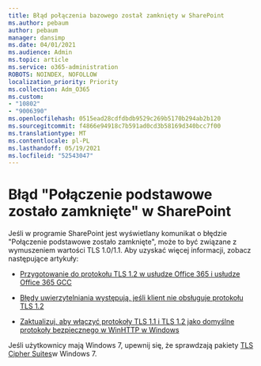 ```yaml
---
title: Błąd połączenia bazowego został zamknięty w SharePoint
ms.author: pebaum
author: pebaum
manager: dansimp
ms.date: 04/01/2021
ms.audience: Admin
ms.topic: article
ms.service: o365-administration
ROBOTS: NOINDEX, NOFOLLOW
localization_priority: Priority
ms.collection: Adm_O365
ms.custom:
- "10802"
- "9006390"
ms.openlocfilehash: 0515ead28cdfdbdb9529c269b5170b294ab2b120
ms.sourcegitcommit: f4866e94918c7b591ad0cd3b58169d340bcc7f00
ms.translationtype: MT
ms.contentlocale: pl-PL
ms.lasthandoff: 05/19/2021
ms.locfileid: "52543047"
---
```

# <a name="the-underlying-connection-was-closed-error-in-sharepoint"></a>Błąd "Połączenie podstawowe zostało zamknięte" w SharePoint

Jeśli w programie SharePoint jest wyświetlany komunikat o błędzie "Połączenie podstawowe zostało zamknięte", może to być związane z wymuszeniem wartości TLS 1.0/1.1. Aby uzyskać więcej informacji, zobacz następujące artykuły:

- [Przygotowanie do protokołu TLS 1.2 w usłudze Office 365 i usłudze Office 365 GCC](/microsoft-365/compliance/prepare-tls-1.2-in-office-365)

- [Błędy uwierzytelniania występują, jeśli klient nie obsługuje protokołu TLS 1.2](https://review.docs.microsoft.com/sharepoint/troubleshoot/administration/authentication-errors-tls12-support)

- [Zaktualizuj, aby włączyć protokoły TLS 1.1 i TLS 1.2 jako domyślne protokoły bezpiecznego w WinHTTP w Windows](https://support.microsoft.com/topic/update-to-enable-tls-1-1-and-tls-1-2-as-default-secure-protocols-in-winhttp-in-windows-c4bd73d2-31d7-761e-0178-11268bb10392)

Jeśli użytkownicy mają Windows 7, upewnij się, że sprawdzają pakiety [TLS Cipher Suites](/windows/win32/secauthn/tls-cipher-suites-in-windows-7)w Windows 7.
